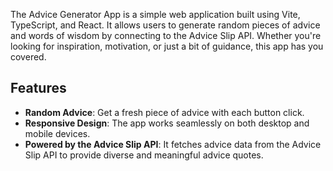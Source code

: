 The Advice Generator App is a simple web application built using Vite, TypeScript, and React. It allows users to generate random pieces of advice and words of wisdom by connecting to the Advice Slip API. Whether you're looking for inspiration, motivation, or just a bit of guidance, this app has you covered.

## Features

- **Random Advice**: Get a fresh piece of advice with each button click.
- **Responsive Design**: The app works seamlessly on both desktop and mobile devices.
- **Powered by the Advice Slip API**: It fetches advice data from the Advice Slip API to provide diverse and meaningful advice quotes.

